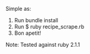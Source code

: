 Simple as:

 1. Run bundle install
 2. Run $ ruby recipe_scrape.rb
 3. Bon apetit!


 Note: 
   Tested against ruby 2.1.1